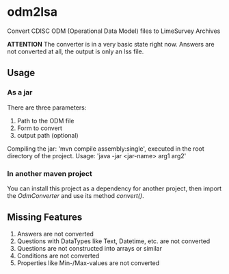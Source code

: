 # odm2lsa
Convert CDISC ODM (Operational Data Model) files to LimeSurvey Archives

**ATTENTION** The converter is in a very basic state right now.
Answers are not converted at all, the output is only an lss file.

## Usage

### As a jar

There are three parameters:

1. Path to the ODM file
2. Form to convert
3. output path (optional)

Compiling the jar: 'mvn compile assembly:single', executed in the root directory of the project.
Usage: 'java -jar \<jar-name\> arg1 arg2'

### In another maven project

You can install this project as a dependency for another project, then import the *OdmConverter* and use its method *convert()*.

## Missing Features

1. Answers are not converted
2. Questions with DataTypes like Text, Datetime, etc. are not converted
3. Questions are not constructed into arrays or similar
4. Conditions are not converted
5. Properties like Min-/Max-values are not converted
